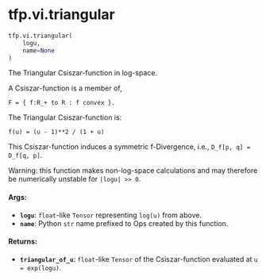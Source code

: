 <div itemscope itemtype="http://developers.google.com/ReferenceObject">
<meta itemprop="name" content="tfp.vi.triangular" />
<meta itemprop="path" content="Stable" />
</div>

# tfp.vi.triangular

``` python
tfp.vi.triangular(
    logu,
    name=None
)
```

The Triangular Csiszar-function in log-space.

A Csiszar-function is a member of,

```none
F = { f:R_+ to R : f convex }.
```

The Triangular Csiszar-function is:

```none
f(u) = (u - 1)**2 / (1 + u)
```

This Csiszar-function induces a symmetric f-Divergence, i.e.,
`D_f[p, q] = D_f[q, p]`.

Warning: this function makes non-log-space calculations and may therefore be
numerically unstable for `|logu| >> 0`.

#### Args:

* <b>`logu`</b>: `float`-like `Tensor` representing `log(u)` from above.
* <b>`name`</b>: Python `str` name prefixed to Ops created by this function.


#### Returns:

* <b>`triangular_of_u`</b>: `float`-like `Tensor` of the Csiszar-function evaluated
    at `u = exp(logu)`.